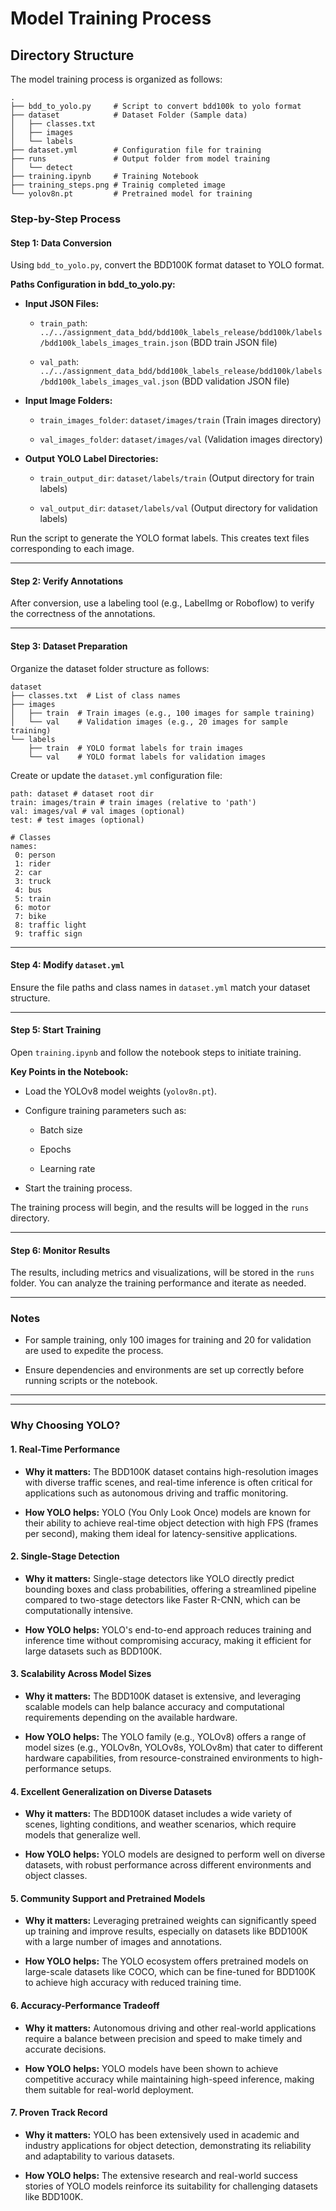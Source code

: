 Model Training Process
======================

Directory Structure
-------------------

The model training process is organized as follows:

```
.
├── bdd_to_yolo.py     # Script to convert bdd100k to yolo format
├── dataset            # Dataset Folder (Sample data)
│   ├── classes.txt
│   ├── images
│   └── labels
├── dataset.yml        # Configuration file for training
├── runs               # Output folder from model training
│   └── detect
├── training.ipynb     # Training Notebook
├── training_steps.png # Trainig completed image
└── yolov8n.pt         # Pretrained model for training
```

### Step-by-Step Process

#### Step 1: Data Conversion

Using `bdd_to_yolo.py`, convert the BDD100K format dataset to YOLO format.

**Paths Configuration in bdd_to_yolo.py:**

-   **Input JSON Files:**

    -   `train_path`: `../../assignment_data_bdd/bdd100k_labels_release/bdd100k/labels/bdd100k_labels_images_train.json` (BDD train JSON file)

    -   `val_path`: `../../assignment_data_bdd/bdd100k_labels_release/bdd100k/labels/bdd100k_labels_images_val.json` (BDD validation JSON file)

-   **Input Image Folders:**

    -   `train_images_folder`: `dataset/images/train` (Train images directory)

    -   `val_images_folder`: `dataset/images/val` (Validation images directory)

-   **Output YOLO Label Directories:**

    -   `train_output_dir`: `dataset/labels/train` (Output directory for train labels)

    -   `val_output_dir`: `dataset/labels/val` (Output directory for validation labels)

Run the script to generate the YOLO format labels. This creates text files corresponding to each image.

* * * * *

#### Step 2: Verify Annotations

After conversion, use a labeling tool (e.g., LabelImg or Roboflow) to verify the correctness of the annotations.

* * * * *

#### Step 3: Dataset Preparation

Organize the dataset folder structure as follows:

```
dataset
├── classes.txt  # List of class names
├── images
│   ├── train  # Train images (e.g., 100 images for sample training)
│   └── val    # Validation images (e.g., 20 images for sample training)
└── labels
    ├── train  # YOLO format labels for train images
    └── val    # YOLO format labels for validation images
```

Create or update the `dataset.yml` configuration file:

```
path: dataset # dataset root dir
train: images/train # train images (relative to 'path')
val: images/val # val images (optional)
test: # test images (optional)

# Classes
names:
 0: person
 1: rider
 2: car
 3: truck
 4: bus
 5: train
 6: motor
 7: bike
 8: traffic light
 9: traffic sign
```

* * * * *

#### Step 4: Modify `dataset.yml`

Ensure the file paths and class names in `dataset.yml` match your dataset structure.

* * * * *

#### Step 5: Start Training

Open `training.ipynb` and follow the notebook steps to initiate training.

**Key Points in the Notebook:**

-   Load the YOLOv8 model weights (`yolov8n.pt`).

-   Configure training parameters such as:

    -   Batch size

    -   Epochs

    -   Learning rate

-   Start the training process.

The training process will begin, and the results will be logged in the `runs` directory.

* * * * *

#### Step 6: Monitor Results

The results, including metrics and visualizations, will be stored in the `runs` folder. You can analyze the training performance and iterate as needed.

* * * * *

### Notes

-   For sample training, only 100 images for training and 20 for validation are used to expedite the process.

-   Ensure dependencies and environments are set up correctly before running scripts or the notebook.



* * * * *
* * * * * 
### Why Choosing YOLO?

#### 1\. Real-Time Performance

-   **Why it matters:** The BDD100K dataset contains high-resolution images with diverse traffic scenes, and real-time inference is often critical for applications such as autonomous driving and traffic monitoring.

-   **How YOLO helps:** YOLO (You Only Look Once) models are known for their ability to achieve real-time object detection with high FPS (frames per second), making them ideal for latency-sensitive applications.

#### 2\. Single-Stage Detection

-   **Why it matters:** Single-stage detectors like YOLO directly predict bounding boxes and class probabilities, offering a streamlined pipeline compared to two-stage detectors like Faster R-CNN, which can be computationally intensive.

-   **How YOLO helps:** YOLO's end-to-end approach reduces training and inference time without compromising accuracy, making it efficient for large datasets such as BDD100K.

#### 3\. Scalability Across Model Sizes

-   **Why it matters:** The BDD100K dataset is extensive, and leveraging scalable models can help balance accuracy and computational requirements depending on the available hardware.

-   **How YOLO helps:** The YOLO family (e.g., YOLOv8) offers a range of model sizes (e.g., YOLOv8n, YOLOv8s, YOLOv8m) that cater to different hardware capabilities, from resource-constrained environments to high-performance setups.

#### 4\. Excellent Generalization on Diverse Datasets

-   **Why it matters:** The BDD100K dataset includes a wide variety of scenes, lighting conditions, and weather scenarios, which require models that generalize well.

-   **How YOLO helps:** YOLO models are designed to perform well on diverse datasets, with robust performance across different environments and object classes.

#### 5\. Community Support and Pretrained Models

-   **Why it matters:** Leveraging pretrained weights can significantly speed up training and improve results, especially on datasets like BDD100K with a large number of images and annotations.

-   **How YOLO helps:** The YOLO ecosystem offers pretrained models on large-scale datasets like COCO, which can be fine-tuned for BDD100K to achieve high accuracy with reduced training time.

#### 6\. Accuracy-Performance Tradeoff

-   **Why it matters:** Autonomous driving and other real-world applications require a balance between precision and speed to make timely and accurate decisions.

-   **How YOLO helps:** YOLO models have been shown to achieve competitive accuracy while maintaining high-speed inference, making them suitable for real-world deployment.

#### 7\. Proven Track Record

-   **Why it matters:** YOLO has been extensively used in academic and industry applications for object detection, demonstrating its reliability and adaptability to various datasets.

-   **How YOLO helps:** The extensive research and real-world success stories of YOLO models reinforce its suitability for challenging datasets like BDD100K.
